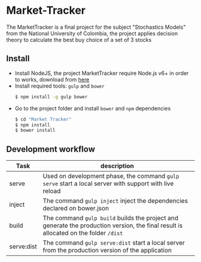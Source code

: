 # Market-Tracker

The MarketTracker is a  final project for the subject "Stochastics Models" from the National University of Colombia, the project applies decision theory to calculate the best buy choice of a set of 3 stocks

## Install

 - Install NodeJS, the project MarketTracker require Node.js v6+ in order to works, download from [here](https://nodejs.org/es/download/)
 - Install required tools: `gulp` and `bower`
    ```sh
    $ npm install -g gulp bower
    ```
 - Go to the project folder and install `bower` and `npm` dependencies 
    ```sh
    $ cd "Market Tracker"
    $ npm install
    $ bower install
    ```
    
## Development workflow
 

| Task | description |
| ------ | ------ |
| serve | Used on development phase, the command `gulp serve` start a local server with support with live reload|
| inject | The command `gulp inject` inject the dependencies declared on bower.json |
| build | The command `gulp build` builds the project and generate the production version, the final result is allocated on the folder `/dist` |
| serve:dist | The command `gulp serve:dist` start a local server from the production version of the application |

